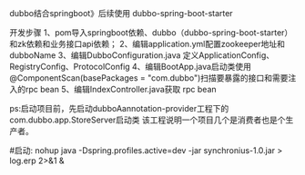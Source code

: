 dubbo结合springboot》后续使用 dubbo-spring-boot-starter


开发步骤
1、pom导入springboot依赖、dubbo（dubbo-spring-boot-starter）和zk依赖和业务接口api依赖；
2、编辑application.yml配置zookeeper地址和dubboName
3、编辑DubboConfiguration.java 定义ApplicationConfig、RegistryConfig、ProtocolConfig
4、编辑BootApp.java启动类使用@ComponentScan(basePackages = "com.dubbo")扫描要暴露的接口和需要注入的rpc bean
5、编辑IndexController.java获取 rpc bean


ps:启动项目前，先启动dubboAannotation-provider工程下的com.dubbo.app.StoreServer启动类
该工程说明一个项目几个是消费者也是个生产者。


#启动: nohup java   -Dspring.profiles.active=dev -jar synchronius-1.0.jar >  log.erp 2>&1 &
